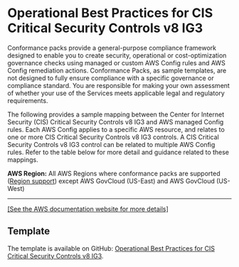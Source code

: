 # Operational Best Practices for CIS Critical Security Controls v8 IG3<a name="operational-best-practices-for-cis-critical-security-controls-v8-ig3"></a>

Conformance packs provide a general\-purpose compliance framework designed to enable you to create security, operational or cost\-optimization governance checks using managed or custom AWS Config rules and AWS Config remediation actions\. Conformance Packs, as sample templates, are not designed to fully ensure compliance with a specific governance or compliance standard\. You are responsible for making your own assessment of whether your use of the Services meets applicable legal and regulatory requirements\.

 The following provides a sample mapping between the Center for Internet Security \(CIS\) Critical Security Controls v8 IG3 and AWS managed Config rules\. Each AWS Config applies to a specific AWS resource, and relates to one or more CIS Critical Security Controls v8 IG3 controls\. A CIS Critical Security Controls v8 IG3 control can be related to multiple AWS Config rules\. Refer to the table below for more detail and guidance related to these mappings\.

**AWS Region:** All AWS Regions where conformance packs are supported \([Region support](https://docs.aws.amazon.com/config/latest/developerguide/conformance-packs.html#conformance-packs-regions)\) except AWS GovCloud \(US\-East\) and AWS GovCloud \(US\-West\)


****  
[\[See the AWS documentation website for more details\]](http://docs.aws.amazon.com/config/latest/developerguide/operational-best-practices-for-cis-critical-security-controls-v8-ig3.html)

## Template<a name="cis-critical-security-controls-v8-ig3-conformance-pack-sample"></a>

The template is available on GitHub: [ Operational Best Practices for CIS Critical Security Controls v8 IG3](https://github.com/awslabs/aws-config-rules/blob/master/aws-config-conformance-packs/Operational-Best-Practices-for-CIS-Critical-Security-Controls-v8-IG3.yaml)\.